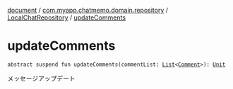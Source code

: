 [document](../../index.md) / [com.myapp.chatmemo.domain.repository](../index.md) / [LocalChatRepository](index.md) / [updateComments](./update-comments.md)

# updateComments

`abstract suspend fun updateComments(commentList: `[`List`](https://kotlinlang.org/api/latest/jvm/stdlib/kotlin.collections/-list/index.html)`<`[`Comment`](../../com.myapp.chatmemo.domain.model.value/-comment/index.md)`>): `[`Unit`](https://kotlinlang.org/api/latest/jvm/stdlib/kotlin/-unit/index.html)

メッセージアップデート

